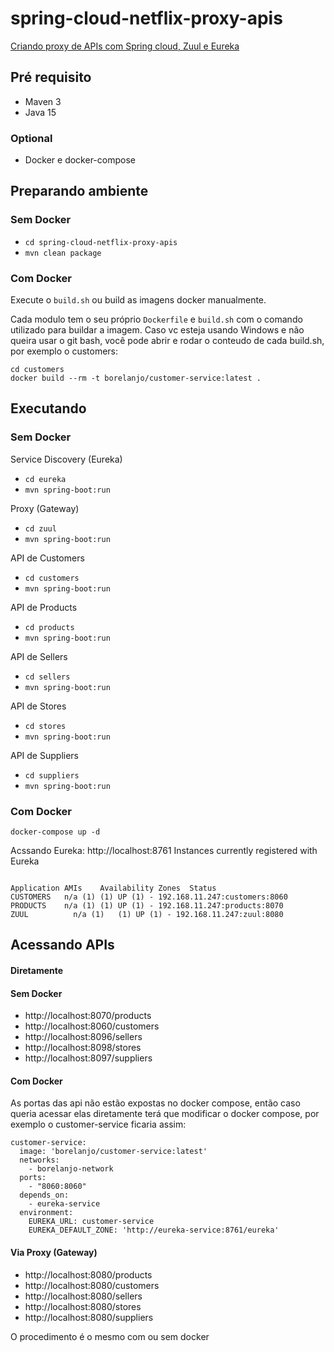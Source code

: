 # spring-cloud-netflix-proxy-apis
[Criando proxy de APIs com Spring cloud, Zuul e Eureka](https://wp.me/p5RSbg-kW)

## Pré requisito
- Maven 3
- Java 15

### Optional
- Docker e docker-compose

## Preparando ambiente

### Sem Docker
- ```cd spring-cloud-netflix-proxy-apis```
- ```mvn clean package```

### Com Docker
Execute o `build.sh` ou build as imagens docker manualmente.

Cada modulo tem o seu próprio `Dockerfile` e `build.sh` com o comando utilizado para buildar a imagem.
Caso vc esteja usando Windows e não queira usar o git bash, você pode abrir e rodar o conteudo de cada build.sh,
por exemplo o customers:
```
cd customers
docker build --rm -t borelanjo/customer-service:latest .
```


## Executando 
### Sem Docker
Service Discovery (Eureka)
- ```cd eureka```
- ```mvn spring-boot:run```

Proxy (Gateway)
- ```cd zuul```
- ```mvn spring-boot:run```

API de Customers
- ```cd customers```
- ```mvn spring-boot:run```

API de Products
- ```cd products```
- ```mvn spring-boot:run```

API de Sellers
- ```cd sellers```
- ```mvn spring-boot:run```

API de Stores
- ```cd stores```
- ```mvn spring-boot:run```

API de Suppliers
- ```cd suppliers```
- ```mvn spring-boot:run```

### Com Docker
```
docker-compose up -d
```

Acssando Eureka: http://localhost:8761
Instances currently registered with Eureka
```

Application	AMIs	Availability Zones	Status
CUSTOMERS	n/a (1)	(1)	UP (1) - 192.168.11.247:customers:8060
PRODUCTS	n/a (1)	(1)	UP (1) - 192.168.11.247:products:8070
ZUUL	      n/a (1)	(1)	UP (1) - 192.168.11.247:zuul:8080
```

## Acessando APIs

#### Diretamente
#### Sem Docker
- http://localhost:8070/products
- http://localhost:8060/customers
- http://localhost:8096/sellers
- http://localhost:8098/stores
- http://localhost:8097/suppliers
#### Com Docker
As portas das api não estão expostas no docker compose, então caso queria acessar elas diretamente terá que modificar o
docker compose, por exemplo o customer-service ficaria assim:

```
customer-service:
  image: 'borelanjo/customer-service:latest'
  networks:
    - borelanjo-network
  ports:
    - "8060:8060"
  depends_on:
    - eureka-service
  environment:
    EUREKA_URL: customer-service
    EUREKA_DEFAULT_ZONE: 'http://eureka-service:8761/eureka'
```

#### Via Proxy (Gateway)
- http://localhost:8080/products
- http://localhost:8080/customers
- http://localhost:8080/sellers
- http://localhost:8080/stores
- http://localhost:8080/suppliers

O procedimento é o mesmo com ou sem docker

